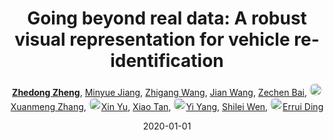 ---
title: "Going beyond real data: A robust visual representation for vehicle re-identification"
collection: publications
permalink: /publication/Going-be2020
date: 2020-01-01
doi: 
keywords: object re-identification,image retrieval,
venue: 'CVPR Workshops of AI City Challenge on City-Scale Multi-Camera Vehicle Re-Identification (the 1st Place of Track 2)'
paperurl: 'https://openaccess.thecvf.com/content_CVPRW_2020/papers/w35/Zheng_Going_Beyond_Real_Data_A_Robust_Visual_Representation_for_Vehicle_CVPRW_2020_paper.pdf'
code: 'https://github.com/layumi/AICIty-reID-2020'
author: '<strong><a href="https://zdzheng.xyz/authors/Zhedong-Zheng" class="author">Zhedong Zheng</a></strong>, <a href="https://zdzheng.xyz/authors/Minyue-Jiang" class="author">Minyue Jiang</a>, <a href="https://zdzheng.xyz/authors/Zhigang-Wang" class="author">Zhigang Wang</a>, <a href="https://zdzheng.xyz/authors/Jian-Wang" class="author">Jian Wang</a>, <a href="https://zdzheng.xyz/authors/Zechen-Bai" class="author">Zechen Bai</a>, <a href="https://zdzheng.xyz/authors/Xuanmeng-Zhang" class="author"> <img src="https://zdzheng.xyz/files/xuanmeng-zhang.jpeg" alt="Xuanmeng-Zhang" style="border-radius: 50%; height:20px; width:20px">Xuanmeng Zhang</a>, <a href="https://zdzheng.xyz/authors/Xin-Yu" class="author"> <img src="https://zdzheng.xyz/files/xin-yu.jpeg" alt="Xin-Yu" style="border-radius: 50%; height:20px; width:20px">Xin Yu</a>, <a href="https://zdzheng.xyz/authors/Xiao-Tan" class="author">Xiao Tan</a>, <a href="https://zdzheng.xyz/authors/Yi-Yang" class="author"> <img src="https://zdzheng.xyz/files/yi-yang.jpeg" alt="Yi-Yang" style="border-radius: 50%; height:20px; width:20px">Yi Yang</a>, <a href="https://zdzheng.xyz/authors/Shilei-Wen" class="author">Shilei Wen</a>, <a href="https://zdzheng.xyz/authors/Errui-Ding" class="author"> <img src="https://zdzheng.xyz/files/errui-ding.jpeg" alt="Errui-Ding" style="border-radius: 50%; height:20px; width:20px">Errui Ding</a>'
sqlauthor: [ {"@type": "Person","name":Zhedong Zheng}, {"@type": "Person","name":Minyue Jiang}, {"@type": "Person","name":Zhigang Wang}, {"@type": "Person","name":Jian Wang}, {"@type": "Person","name":Zechen Bai}, {"@type": "Person","name":Xuanmeng Zhang}, {"@type": "Person","name":Xin Yu}, {"@type": "Person","name":Xiao Tan}, {"@type": "Person","name":Yi Yang}, {"@type": "Person","name":Shilei Wen}, {"@type": "Person","name":Errui Ding}, ]
citation: ' Zhedong Zheng,  Minyue Jiang,  Zhigang Wang,  Jian Wang,  Zechen Bai,  Xuanmeng Zhang,  Xin Yu,  Xiao Tan,  Yi Yang,  Shilei Wen,  Errui Ding, &quot;Going beyond real data: A robust visual representation for vehicle re-identification.&quot; CVPR Workshops of AI City Challenge on City-Scale Multi-Camera Vehicle Re-Identification (the 1st Place of Track 2), 2020.'
pub_year: '2020'
bib: >
    @inproceedings{zheng2020going,<br>author = "Zheng, Zhedong and Jiang, Minyue and Wang, Zhigang and Wang, Jian and Bai, Zechen and Zhang, Xuanmeng and Yu, Xin and Tan, Xiao and Yang, Yi and Wen, Shilei and Ding, Errui",<br>title = "Going beyond real data: A robust visual representation for vehicle re-identification",<br>booktitle = "CVPR Workshops of AI City Challenge on City-Scale Multi-Camera Vehicle Re-Identification (the 1st Place of Track 2)",<br>code = "https://github.com/layumi/AICIty-reID-2020",<br>url = "https://openaccess.thecvf.com/content\_CVPRW\_2020/papers/w35/Zheng\_Going\_Beyond\_Real\_Data\_A\_Robust\_Visual\_Representation\_for\_Vehicle\_CVPRW\_2020\_paper.pdf",<br>year = "2020"
    }

---